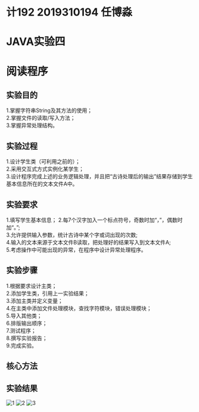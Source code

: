 # 计192 2019310194 任博淼
# JAVA实验四
# 阅读程序
## 实验目的
1.掌握字符串String及其方法的使用；  
2.掌握文件的读取/写入方法；  
3.掌握异常处理结构。  

## 实验过程
1.设计学生类（可利用之前的）；  
2.采用交互式方式实例化某学生；  
3.设计程序完成上述的业务逻辑处理，并且把“古诗处理后的输出”结果存储到学生基本信息所在的文本文件A中。  

## 实验要求
1.填写学生基本信息；
2.每7个汉字加入一个标点符号，奇数时加“，”，偶数时加“。”;  
3.允许提供输入参数，统计古诗中某个字或词出现的次数;  
4.输入的文本来源于文本文件B读取，把处理好的结果写入到文本文件A;  
5.考虑操作中可能出现的异常，在程序中设计异常处理程序。  

## 实验步骤
1.根据要求设计主类；   
2.添加学生类，引用上一实验结果；    
3.添加主类并定义变量；    
4.在主类中添加文件处理模块，查找字符模块，错误处理模块；  
5.导入其他类；   
6.排版输出顺序；    
7.测试程序；  
8.撰写实验报告；     
9.完成实验。

## 核心方法

## 实验结果
![1](https://github.com/RBMCOPY/experiment4/blob/main/32f311c718813f9aff8e9cd65fac9dc.png)
![2](https://github.com/RBMCOPY/experiment4/blob/main/adff5bdd4b08b0e92b35a50ccdbaf70.png)
![3](https://github.com/RBMCOPY/experiment4/blob/main/c3fb8cf97a520692b0a8bfe9e3b7c4b.png)
